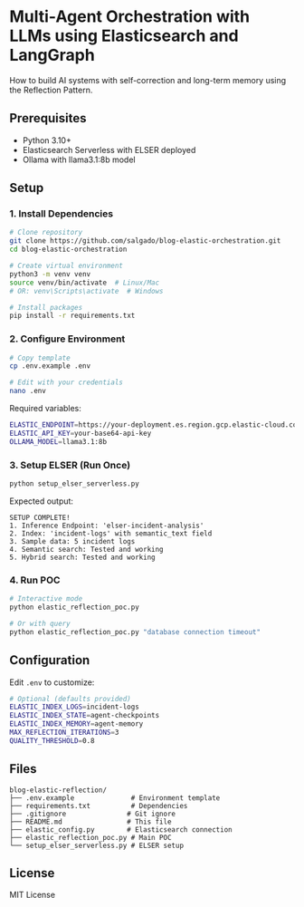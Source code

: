 # Multi-Agent Orchestration with LLMs using Elasticsearch and LangGraph 

How to build AI systems with self-correction and long-term memory using the Reflection Pattern. 

## Prerequisites

- Python 3.10+
- Elasticsearch Serverless with ELSER deployed
- Ollama with llama3.1:8b model

## Setup

### 1. Install Dependencies

```bash
# Clone repository
git clone https://github.com/salgado/blog-elastic-orchestration.git
cd blog-elastic-orchestration

# Create virtual environment
python3 -m venv venv
source venv/bin/activate  # Linux/Mac
# OR: venv\Scripts\activate  # Windows

# Install packages
pip install -r requirements.txt
```

### 2. Configure Environment

```bash
# Copy template
cp .env.example .env

# Edit with your credentials
nano .env
```

Required variables:
```bash
ELASTIC_ENDPOINT=https://your-deployment.es.region.gcp.elastic-cloud.com:443
ELASTIC_API_KEY=your-base64-api-key
OLLAMA_MODEL=llama3.1:8b
```

### 3. Setup ELSER (Run Once)

```bash
python setup_elser_serverless.py
```

Expected output:
```
SETUP COMPLETE!
1. Inference Endpoint: 'elser-incident-analysis'
2. Index: 'incident-logs' with semantic_text field
3. Sample data: 5 incident logs
4. Semantic search: Tested and working
5. Hybrid search: Tested and working
```

### 4. Run POC

```bash
# Interactive mode
python elastic_reflection_poc.py

# Or with query
python elastic_reflection_poc.py "database connection timeout"
```

## Configuration

Edit `.env` to customize:

```bash
# Optional (defaults provided)
ELASTIC_INDEX_LOGS=incident-logs
ELASTIC_INDEX_STATE=agent-checkpoints
ELASTIC_INDEX_MEMORY=agent-memory
MAX_REFLECTION_ITERATIONS=3
QUALITY_THRESHOLD=0.8
```

## Files

```
blog-elastic-reflection/
├── .env.example              # Environment template
├── requirements.txt          # Dependencies
├── .gitignore               # Git ignore
├── README.md                # This file
├── elastic_config.py        # Elasticsearch connection
├── elastic_reflection_poc.py # Main POC
└── setup_elser_serverless.py # ELSER setup
```

## License

MIT License
